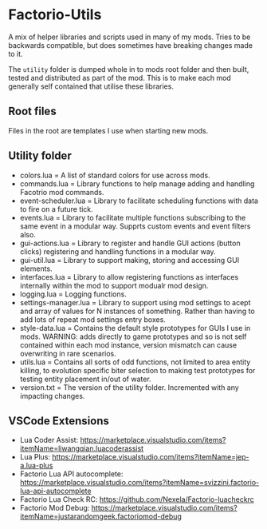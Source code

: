 # Factorio-Utils
A mix of helper libraries and scripts used in many of my mods. Tries to be backwards compatible, but does sometimes have breaking changes made to it.

The `utility` folder is dumped whole in to mods root folder and then built, tested and distributed as part of the mod. This is to make each mod generally self contained that utilise these libraries.


Root files
-----------
Files in the root are templates I use when starting new mods.


Utility folder
-----------
- colors.lua = A list of standard colors for use across mods.
- commands.lua = Library functions to help manage adding and handling Facotrio mod commands.
- event-scheduler.lua = Library to facilitate scheduling functions with data to fire on a future tick.
- events.lua = Library to facilitate multiple functions subscribing to the same event in a modular way. Supprts custom events and event filters also.
- gui-actions.lua = Library to register and handle GUI actions (button clicks) registering and handling functions in a modular way.
- gui-util.lua = Library to support making, storing and accessing GUI elements.
- interfaces.lua = Library to allow registering functions as interfaces internally within the mod to support modualr mod design.
- logging.lua = Logging functions.
- settings-manager.lua = Library to support using mod settings to acept and array of values for N instances of something. Rather than having to add lots of repeat mod settings entry boxes.
- style-data.lua = Contains the default style prototypes for GUIs I use in mods. WARNING: adds directly to game prototypes and so is not self contained within each mod instance, version mismatch can cause overwriting in rare scenarios. 
- utils.lua = Contains all sorts of odd functions, not limited to area entity killing, to evolution specific biter selection to making test prototypes for testing entity placement in/out of water. 
- version.txt = The version of the utility folder. Incremented with any impacting changes. 


VSCode Extensions
----------
 - Lua Coder Assist: https://marketplace.visualstudio.com/items?itemName=liwangqian.luacoderassist
 - Lua Plus: https://marketplace.visualstudio.com/items?itemName=jep-a.lua-plus
 - Factorio Lua API autocomplete: https://marketplace.visualstudio.com/items?itemName=svizzini.factorio-lua-api-autocomplete
 - Factorio Lua Check RC: https://github.com/Nexela/Factorio-luacheckrc
 - Factorio Mod Debug: https://marketplace.visualstudio.com/items?itemName=justarandomgeek.factoriomod-debug
